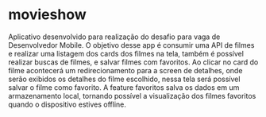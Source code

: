 # movieshow

Aplicativo desenvolvido para realização do desafio para vaga de Desenvolvedor Mobile.
O objetivo desse app é consumir uma API de filmes e realizar uma listagem dos cards dos filmes na tela, também é possível realizar buscas de filmes, e salvar filmes com favoritos.
Ao clicar no card do filme acontecerá um redirecionamento para a screen de detalhes, onde serão exibidos os detalhes do filme escolhido, nessa tela será possível salvar o filme como favorito.
A feature favoritos salva os dados em um armazenamento local, tornando possível a visualização dos filmes favoritos quando o dispositivo estives offline.

